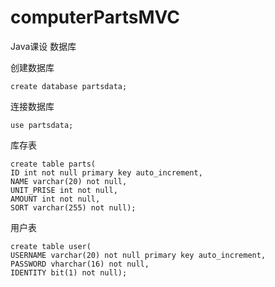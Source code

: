 # computerPartsMVC
Java课设
数据库

创建数据库
```mysql
create database partsdata;
```
连接数据库
```mysql
use partsdata;
```
库存表
```mysql 
create table parts(
ID int not null primary key auto_increment,
NAME varchar(20) not null,
UNIT_PRISE int not null,
AMOUNT int not null,
SORT varchar(255) not null);
```
用户表
```mysql
create table user(
USERNAME varchar(20) not null primary key auto_increment,
PASSWORD vharchar(16) not null,
IDENTITY bit(1) not null);
```
